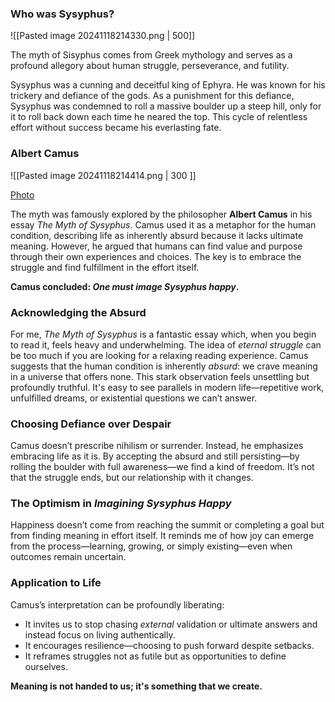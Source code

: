 
### Who was Sysyphus?

![[Pasted image 20241118214330.png | 500]]

The myth of Sisyphus comes from Greek mythology and serves as a profound allegory about human struggle, perseverance, and futility.

Sysyphus was a cunning and deceitful king of Ephyra. He was known for his trickery and defiance of the gods. As a punishment for this defiance, Sysyphus was condemned to roll a massive boulder up a steep hill, only for it to roll back down each time he neared the top. This cycle of relentless effort without success became his everlasting fate. 
### Albert Camus
![[Pasted image 20241118214414.png | 300 ]]

[Photo](https://es.wikipedia.org/wiki/Albert_Camus)

The myth was famously explored by the philosopher **Albert Camus** in his essay *The Myth of Sysyphus*. Camus used it as a metaphor for the human condition, describing life as inherently absurd because it lacks ultimate meaning. However, he argued that humans can find value and purpose through their own experiences and choices. The key is to embrace the struggle and find fulfillment in the effort itself. 

**Camus concluded: *One must image Sysyphus happy*.**


### Acknowledging the Absurd
For me, *The Myth of Sysyphus* is a fantastic essay which, when you begin to read it, feels heavy and underwhelming. The idea of *eternal struggle* can be too much if you are looking for a relaxing reading experience.  Camus suggests that the human condition is inherently _absurd_: we crave meaning in a universe that offers none. This stark observation feels unsettling but profoundly truthful. It's easy to see parallels in modern life—repetitive work, unfulfilled dreams, or existential questions we can’t answer.

### Choosing Defiance over Despair
Camus doesn’t prescribe nihilism or surrender. Instead, he emphasizes embracing life as it is. By accepting the absurd and still persisting—by rolling the boulder with full awareness—we find a kind of freedom. It’s not that the struggle ends, but our relationship with it changes.

### The Optimism in *Imagining Sysyphus Happy*
Happiness doesn’t come from reaching the summit or completing a goal but from finding meaning in effort itself. It reminds me of how joy can emerge from the process—learning, growing, or simply existing—even when outcomes remain uncertain.

### Application to Life
Camus’s interpretation can be profoundly liberating:

- It invites us to stop chasing _external_ validation or ultimate answers and instead focus on living authentically.
- It encourages resilience—choosing to push forward despite setbacks.
- It reframes struggles not as futile but as opportunities to define ourselves.

**Meaning is not handed to us; it's something that we create.** 